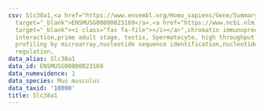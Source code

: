 ```yaml
---
csv: Slc38a1,<a href="https://www.ensembl.org/Homo_sapiens/Gene/Summary?db=core;g=ENSMUSG00000023169"
  target="_blank">ENSMUSG00000023169</a>,<a href="https://www.ncbi.nlm.nih.gov/pubmed/23834426"
  target="_blank"><i class="fas fa-file"></i></a>",chromatin immunoprecipitation assay,direct
  interaction,prime adult stage, testis, Spermatocyte, high throughput transcription
  profiling by microarray,nucleotide sequence identification,nucleotide sequence identification,transcriptional
  regulation,
data_alias: Slc38a1
data_id: ENSMUSG00000023169
data_numevidence: 1
data_species: Mus musculus
data_taxid: '10090'
title: Slc38a1
---
```

